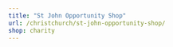 ```yaml
---
title: "St John Opportunity Shop"
url: /christchurch/st-john-opportunity-shop/
shop: charity
---
```

